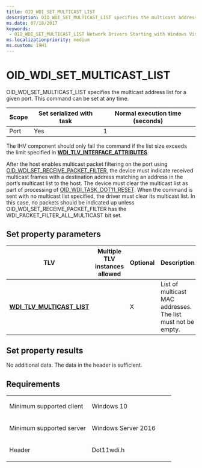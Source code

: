 ```yaml
---
title: OID_WDI_SET_MULTICAST_LIST
description: OID_WDI_SET_MULTICAST_LIST specifies the multicast address list for a given port. This command can be set at any time.
ms.date: 07/18/2017
keywords:
 - OID_WDI_SET_MULTICAST_LIST Network Drivers Starting with Windows Vista
ms.localizationpriority: medium
ms.custom: 19H1
---
```


# OID\_WDI\_SET\_MULTICAST\_LIST


OID\_WDI\_SET\_MULTICAST\_LIST specifies the multicast address list for a given port. This command can be set at any time.

| Scope | Set serialized with task | Normal execution time (seconds) |
|-------|--------------------------|---------------------------------|
| Port  | Yes                      | 1                               |

 

The IHV component should only fail the command if the list size exceeds the limit specified in [**WDI\_TLV\_INTERFACE\_ATTRIBUTES**](./wdi-tlv-interface-attributes.md).

After the host enables multicast packet filtering on the port using [OID\_WDI\_SET\_RECEIVE\_PACKET\_FILTER](oid-wdi-set-receive-packet-filter.md), the device must indicate received multicast frames with a destination address matching an address in the port’s multicast list to the host. The device must clear the multicast list as part of processing of [OID\_WDI\_TASK\_DOT11\_RESET](oid-wdi-task-dot11-reset.md). When the command is sent with no multicast list specified, the driver must clear its multicast list. In this case, no packets should be indicated up unless OID\_WDI\_SET\_RECEIVE\_PACKET\_FILTER has the WDI\_PACKET\_FILTER\_ALL\_MULTICAST bit set.

## Set property parameters


| TLV                                                              | Multiple TLV instances allowed | Optional | Description                                                  |
|------------------------------------------------------------------|--------------------------------|----------|--------------------------------------------------------------|
| [**WDI\_TLV\_MULTICAST\_LIST**](./wdi-tlv-multicast-list.md) |                                | X        | List of multicast MAC addresses. The list must not be empty. |

 

## Set property results


No additional data. The data in the header is sufficient.

## Requirements

<table>
<colgroup>
<col width="50%" />
<col width="50%" />
</colgroup>
<tbody>
<tr class="odd">
<td><p>Minimum supported client</p></td>
<td><p>Windows 10</p></td>
</tr>
<tr class="even">
<td><p>Minimum supported server</p></td>
<td><p>Windows Server 2016</p></td>
</tr>
<tr class="odd">
<td><p>Header</p></td>
<td>Dot11wdi.h</td>
</tr>
</tbody>
</table>

 

